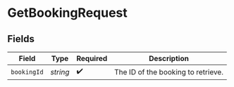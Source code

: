 # GetBookingRequest


## Fields

| Field                              | Type                               | Required                           | Description                        |
| ---------------------------------- | ---------------------------------- | ---------------------------------- | ---------------------------------- |
| `bookingId`                        | *string*                           | :heavy_check_mark:                 | The ID of the booking to retrieve. |